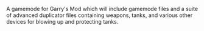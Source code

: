 A gamemode for Garry's Mod which will include gamemode files and a suite of advanced duplicator files containing weapons, tanks, and various other devices for blowing up and protecting tanks.